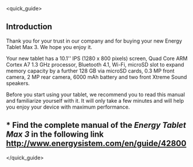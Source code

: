 <quick_guide>

## Introduction

Thank you for your trust in our company and for buying your new Energy Tablet Max 3. We hope you enjoy it.

Your new tablet has a 10.1'' IPS (1280 x 800 pixels) screen, Quad Core ARM Cortex A7 1.3 GHz processor, Bluetooth 4.1, Wi-Fi, microSD slot to expand memory capacity by a further 128 GB via microSD cards, 0.3 MP front camera, 2 MP rear camera, 6000 mAh battery and two front Xtreme Sound speakers.

Before you start using your tablet, we recommend you to read this manual and familiarize yourself with it. It will only take a few minutes and will help you enjoy your device with maximum performance.

## <unique> * Find the complete manual of the *Energy Tablet Max 3* in the following link http://www.energysistem.com/en/guide/42800 </unique>

</quick_guide>

